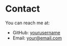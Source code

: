 # Contact

You can reach me at:

- GitHub: [yourusername](https://github.com/yourusername)
- Email: your@email.com